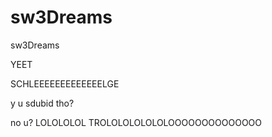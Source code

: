 # sw3Dreams
sw3Dreams

YEET

SCHLEEEEEEEEEEEEELGE

y u sdubid tho?

no u? LOLOLOLOL TROLOLOLOLOLOLOOOOOOOOOOOOOO
